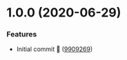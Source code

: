 # 1.0.0 (2020-06-29)


### Features

* Initial commit 🎉 ([9909269](https://github.com/michael-wolfenden/Reference.GitHubActions/commit/990926927f6a1290538ae736bbe5e0ab3491e61f))
